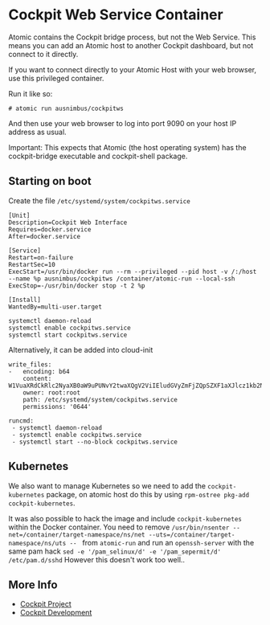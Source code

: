 # Cockpit Web Service Container

Atomic contains the Cockpit bridge process, but not the Web Service. This means you can add an Atomic host to another Cockpit dashboard, but not connect to it directly.

If you want to connect directly to your Atomic Host with your web browser, use this privileged container.

Run it like so:

    # atomic run ausnimbus/cockpitws

And then use your web browser to log into port 9090 on your host IP address as usual.

Important: This expects that Atomic (the host operating system) has the cockpit-bridge executable and cockpit-shell package.

## Starting on boot

Create the file `/etc/systemd/system/cockpitws.service`

```
[Unit]
Description=Cockpit Web Interface
Requires=docker.service
After=docker.service

[Service]
Restart=on-failure
RestartSec=10
ExecStart=/usr/bin/docker run --rm --privileged --pid host -v /:/host --name %p ausnimbus/cockpitws /container/atomic-run --local-ssh
ExecStop=-/usr/bin/docker stop -t 2 %p

[Install]
WantedBy=multi-user.target
```

```
systemctl daemon-reload
systemctl enable cockpitws.service
systemctl start cockpitws.service
```

Alternatively, it can be added into cloud-init

```
write_files:
-   encoding: b64
    content: W1VuaXRdCkRlc2NyaXB0aW9uPUNvY2twaXQgV2ViIEludGVyZmFjZQpSZXF1aXJlcz1kb2NrZXIuc2VydmljZQpBZnRlcj1kb2NrZXIuc2VydmljZQoKW1NlcnZpY2VdClJlc3RhcnQ9b24tZmFpbHVyZQpSZXN0YXJ0U2VjPTEwCkV4ZWNTdGFydD0vdXNyL2Jpbi9kb2NrZXIgcnVuIC0tcm0gLS1wcml2aWxlZ2VkIC0tcGlkIGhvc3QgLXYgLzovaG9zdCAtLW5hbWUgJXAgYXVzbmltYnVzL2NvY2twaXR3cyAvY29udGFpbmVyL2F0b21pYy1ydW4gLS1sb2NhbC1zc2gKRXhlY1N0b3A9LS91c3IvYmluL2RvY2tlciBzdG9wIC10IDIgJXAKCltJbnN0YWxsXQpXYW50ZWRCeT1tdWx0aS11c2VyLnRhcmdldAo=
    owner: root:root
    path: /etc/systemd/system/cockpitws.service
    permissions: '0644'

runcmd:
 - systemctl daemon-reload
 - systemctl enable cockpitws.service
 - systemctl start --no-block cockpitws.service
 ```

## Kubernetes

We also want to manage Kubernetes so we need to add the `cockpit-kubernetes` package, on atomic host
do this by using `rpm-ostree pkg-add cockpit-kubernetes`.

It was also possible to hack the image and include `cockpit-kubernetes` within the Docker container. You
need to remove `/usr/bin/nsenter --net=/container/target-namespace/ns/net --uts=/container/target-namespace/ns/uts -- `
from `atomic-run` and run an `openssh-server` with the same pam hack `sed -e '/pam_selinux/d' -e '/pam_sepermit/d' /etc/pam.d/sshd`
However this doesn't work too well..

## More Info

 * [Cockpit Project](https://cockpit-project.org)
 * [Cockpit Development](https://github.com/cockpit-project/cockpit)
